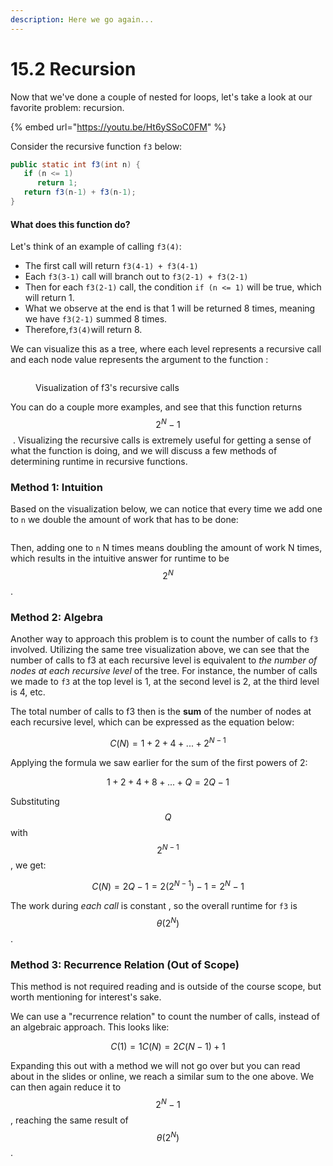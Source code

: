 ```yaml
---
description: Here we go again...
---
```


# 15.2 Recursion

Now that we've done a couple of nested for loops, let's take a look at our favorite problem: recursion.&#x20;

{% embed url="https://youtu.be/Ht6ySSoC0FM" %}

Consider the recursive function `f3` below:

```java
public static int f3(int n) {
   if (n <= 1) 
      return 1;
   return f3(n-1) + f3(n-1);
}
```

#### What does this function do?

Let's think of an example of calling `f3(4)`:

* The first call will return  `f3(4-1) + f3(4-1)`&#x20;
* Each `f3(3-1)` call will branch out to `f3(2-1) + f3(2-1)`
* Then for each  `f3(2-1)` call, the condition `if (n <= 1)` will be true, which will return 1.
* What we observe at the end is that 1 will be returned 8 times, meaning we have `f3(2-1)` summed 8 times.
* Therefore,`f3(4)`will return 8.

We can visualize this as a tree, where each level represents a recursive call and each node value represents the argument to the function :

<figure><img src="../.gitbook/assets/image (76).png" alt=""><figcaption><p>Visualization of f3's recursive calls</p></figcaption></figure>

You can do a couple more examples, and see that this function returns $$2^N-1$$​ . Visualizing the recursive calls is extremely useful for getting a sense of what the function is doing, and we will discuss a few methods of determining runtime in recursive functions.

### Method 1: Intuition

Based on the visualization below, we can notice that every time we add one to `n` we double the amount of work that has to be done:

<figure><img src="../.gitbook/assets/image (32).png" alt=""><figcaption></figcaption></figure>

Then, adding one to `n` N times means doubling the amount of work N times, which results in the intuitive answer for runtime to be $$2^N$$.

### Method 2: Algebra

Another way to approach this problem is to count the number of calls to `f3` involved. Utilizing the same tree visualization above, we can see that the number of calls to f3 at each recursive level is equivalent to _the number of nodes at each recursive level_ of the tree. For instance, the number of calls we made to `f3` at the top level is 1, at the second level is 2, at the third level is 4, etc.&#x20;

The total number of calls to f3 then is the **sum** of the number of nodes at each recursive level, which can be expressed as the equation below:&#x20;

$$
C(N)=1+2+4+...+2^{N-1}
$$

Applying the formula we saw earlier for the sum of the first powers of 2:&#x20;

$$
1+2+4+8+...+Q=2Q−1
$$

Substituting $$Q$$ with $$2^{N-1}$$, we get:

$$
C(N)=2Q−1=2(2^{N-1})-1=2^N-1
​
​​
$$

The work during _each call_ is constant , so the overall runtime for `f3` is $$\theta(2^N)$$.

### Method 3: Recurrence Relation (Out of Scope)

This method is not required reading and is outside of the course scope, but worth mentioning for interest's sake.

We can use a "recurrence relation" to count the number of calls, instead of an algebraic approach. This looks like:

$$
C(1)=1 C(N) = 2C(N-1) + 1
$$

Expanding this out with a method we will not go over but you can read about in the slides or online, we reach a similar sum to the one above. We can then again reduce it to $$2^N - 1$$ , reaching the same result of $$\theta(2^N)$$.
